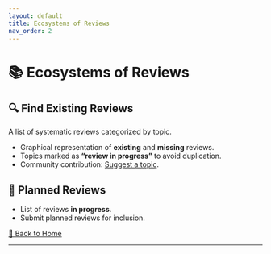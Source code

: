 ```yaml
---
layout: default
title: Ecosystems of Reviews
nav_order: 2
---
```


# 📚 Ecosystems of Reviews  

## 🔍 Find Existing Reviews  
A list of systematic reviews categorized by topic.

- Graphical representation of **existing** and **missing** reviews.
- Topics marked as **“review in progress”** to avoid duplication.
- Community contribution: [Suggest a topic](#).

## 📝 Planned Reviews  
- List of reviews **in progress**.
- Submit planned reviews for inclusion.

[🔄 Back to Home](index.md)

---
